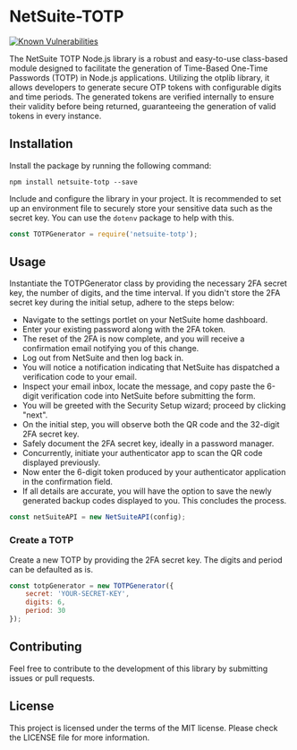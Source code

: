 # NetSuite-TOTP

[![Known Vulnerabilities](https://snyk.io/test/github/budysutjijati/netsuite-totp/badge.svg?targetFile=package.json)](https://snyk.io/test/github/budysutjijati/netsuite-totp?targetFile=package.json)


The NetSuite TOTP Node.js library is a robust and easy-to-use class-based module designed to facilitate the generation of Time-Based One-Time Passwords (TOTP) in Node.js applications. Utilizing the otplib library, it allows developers to generate secure OTP tokens with configurable digits and time periods. The generated tokens are verified internally to ensure their validity before being returned, guaranteeing the generation of valid tokens in every instance.

## Installation

Install the package by running the following command:

```
npm install netsuite-totp --save
```

Include and configure the library in your project. It is recommended to set up an environment file to securely store your sensitive data such as the secret key. You can use the `dotenv` package to help with this.

```javascript
const TOTPGenerator = require('netsuite-totp');
```

## Usage

Instantiate the TOTPGenerator class by providing the necessary 2FA secret key, the number of digits, and the time interval. If you didn't store the 2FA secret key during the initial setup, adhere to the steps below:

- Navigate to the settings portlet on your NetSuite home dashboard.
- Enter your existing password along with the 2FA token.
- The reset of the 2FA is now complete, and you will receive a confirmation email notifying you of this change.
- Log out from NetSuite and then log back in.
- You will notice a notification indicating that NetSuite has dispatched a verification code to your email.
- Inspect your email inbox, locate the message, and copy paste the 6-digit verification code into NetSuite before submitting the form.
- You will be greeted with the Security Setup wizard; proceed by clicking "next".
- On the initial step, you will observe both the QR code and the 32-digit 2FA secret key.
- Safely document the 2FA secret key, ideally in a password manager.
- Concurrently, initiate your authenticator app to scan the QR code displayed previously.
- Now enter the 6-digit token produced by your authenticator application in the confirmation field.
- If all details are accurate, you will have the option to save the newly generated backup codes displayed to you. This concludes the process.

```javascript
const netSuiteAPI = new NetSuiteAPI(config);
```

### Create a TOTP
Create a new TOTP by providing the 2FA secret key. The digits and period can be defaulted as is.

```javascript
const totpGenerator = new TOTPGenerator({ 
    secret: 'YOUR-SECRET-KEY', 
    digits: 6, 
    period: 30
});
```

## Contributing

Feel free to contribute to the development of this library by submitting issues or pull requests.

## License

This project is licensed under the terms of the MIT license. Please check the LICENSE file for more information.